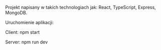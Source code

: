 Projekt napisany w takich technologiach jak: React, TypeScript, Express, MongoDB.

Uruchomienie aplikacji:

Client: npm start

Server: npm run dev
